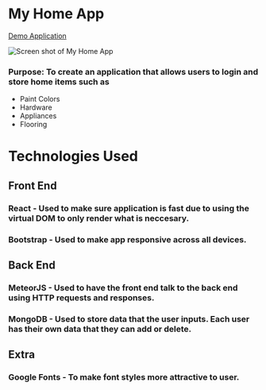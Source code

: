 # My Home App

[Demo Application](https://myhome-app.herokuapp.com/)

![Screen shot of My Home App](https://Meteor-React-Home-App/public/Graphics/homeAppScreenshot.png)

### Purpose: To create an application that allows users to login and store home items such as

* Paint Colors
* Hardware
* Appliances
* Flooring

# Technologies Used

## Front End

### React - Used to make sure application is fast due to using the virtual DOM to only render what is neccesary.

### Bootstrap - Used to make app responsive across all devices.

## Back End

### MeteorJS - Used to have the front end talk to the back end using HTTP requests and responses.

### MongoDB - Used to store data that the user inputs. Each user has their own data that they can add or delete.

## Extra

### Google Fonts - To make font styles more attractive to user.

